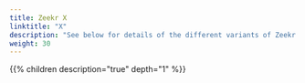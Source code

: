 ```yaml
---
title: Zeekr X
linktitle: "X"
description: "See below for details of the different variants of Zeekr X"
weight: 30
---
```

{{% children description="true" depth="1" %}}

